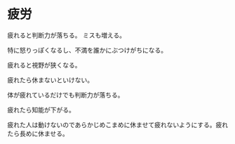 # 疲労

疲れると判断力が落ちる。
ミスも増える。

特に怒りっぽくなるし、不満を誰かにぶつけがちになる。

疲れると視野が狭くなる。

疲れたら休まないといけない。

体が疲れているだけでも判断力が落ちる。

疲れたら知能が下がる。

疲れた人は動けないのであらかじめこまめに休ませて疲れないようにする。疲れたら長めに休ませる。
